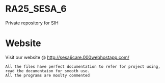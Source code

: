 # RA25_SESA_6
Private repository for SIH

# Website

Visit our website @ http://sesa6care.000webhostapp.com/

```
All the files have perfect documentation to refer for project using, read the documentaion for smooth use.
All the programs are moslty commented
```
